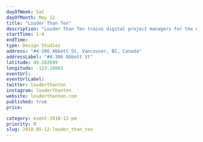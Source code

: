 ```yaml
---
dayOfWeek: Sat
dayOfMonth: May 12
title: "Louder Than Ten"
description: "Louder Than Ten trains digital project managers for the design industry. Join us for refreshments, shop talk, and help on your project pains.<br> "
startTime: 1-4
endTime: 
type: Design Studios
address: "#4-306 Abbott St, Vancouver, BC, Canada"
addressLabel: "#4-306 Abbott St"
latitude: 49.282699
longitude: -123.10663
eventUrl: 
eventUrlLabel: 
twitter: louderthanten
instagram: louderthanten
website: louderthanten.com
published: true
price: 

category: event-2018-12-pm
priority: 0
slug: 2018-05-12-louder_than_ten
---
```

